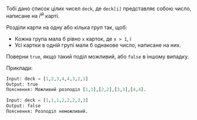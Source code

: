 Тобі дано список цілих чисел `deck`, де `deck[i]` представляє собою число, написане на $i^{ій}$ карті.

Розділи карти на одну або кілька груп так, щоб:
- Кожна група мала б рівно `x` карток, де `x > 1`, і
- Усі картки в одній групі мали б однакове число, написане на них.

Поверни `true`, якщо такий поділ можливий, або `false` в іншому випадку.

Приклади:
```python
Input: deck = [1,2,3,4,4,3,2,1]
Output: true
Пояснення: Можливий розподіл [1,1],[2,2],[3,3],[4,4].

Input: deck = [1,1,1,2,2,2,3,3]
Output: false
Пояснення: Розподіл неможливий.
```